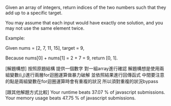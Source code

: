 Given an array of integers, return indices of the two numbers such that they add up to a specific target.

You may assume that each input would have exactly one solution, and you may not use the same element twice.

Example:

Given nums = [2, 7, 11, 15], target = 9,

Because nums[0] + nums[1] = 2 + 7 = 9, return [0, 1].

[解題構想] 按照原題結構 提供一個數字 對一組array進行確認 解題構想是使用兩組變數(i,j)進行兩層for迴圈運算做暴力破解 並依照結果進行回傳函式 中間要注意的點是兩組變數在for迴圈運算時會有重複的狀況 所以須對重複的狀況bypass

[跟其他解題方式比較]
Your runtime beats 37.07 % of javascript submissions.<br>
Your memory usage beats 47.75 % of javascript submissions.
